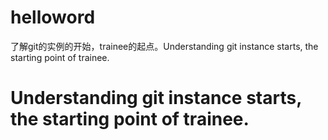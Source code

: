 # helloword
了解git的实例的开始，trainee的起点。Understanding git instance starts, the starting point of trainee.
<html>
  <body>
  <h1>Understanding git instance starts, the starting point of trainee.</h1>
  </body>
  
</html>
